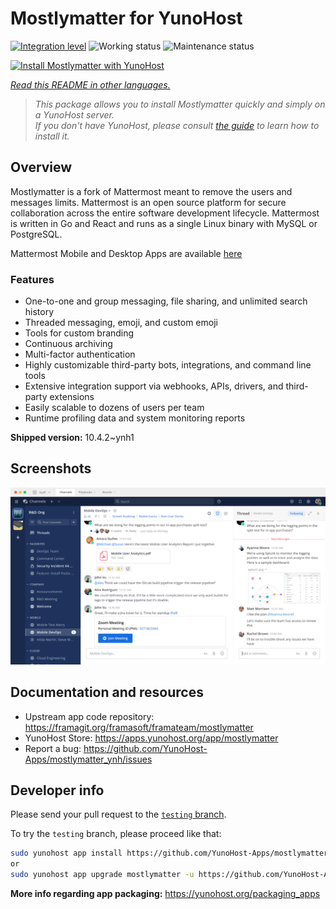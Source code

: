 <!--
N.B.: This README was automatically generated by <https://github.com/YunoHost/apps/tree/master/tools/readme_generator>
It shall NOT be edited by hand.
-->

# Mostlymatter for YunoHost

[![Integration level](https://apps.yunohost.org/badge/integration/mostlymatter)](https://ci-apps.yunohost.org/ci/apps/mostlymatter/)
![Working status](https://apps.yunohost.org/badge/state/mostlymatter)
![Maintenance status](https://apps.yunohost.org/badge/maintained/mostlymatter)

[![Install Mostlymatter with YunoHost](https://install-app.yunohost.org/install-with-yunohost.svg)](https://install-app.yunohost.org/?app=mostlymatter)

*[Read this README in other languages.](./ALL_README.md)*

> *This package allows you to install Mostlymatter quickly and simply on a YunoHost server.*  
> *If you don't have YunoHost, please consult [the guide](https://yunohost.org/install) to learn how to install it.*

## Overview

Mostlymatter is a fork of Mattermost meant to remove the users and messages limits.
Mattermost is an open source platform for secure collaboration across the entire software development lifecycle. Mattermost is written in Go and React and runs as a single Linux binary with MySQL or PostgreSQL.

Mattermost Mobile and Desktop Apps are available [here](https://mattermost.com/download/)

### Features

- One-to-one and group messaging, file sharing, and unlimited search history
- Threaded messaging, emoji, and custom emoji
- Tools for custom branding
- Continuous archiving
- Multi-factor authentication
- Highly customizable third-party bots, integrations, and command line tools
- Extensive integration support via webhooks, APIs, drivers, and third-party extensions
- Easily scalable to dozens of users per team
- Runtime profiling data and system monitoring reports


**Shipped version:** 10.4.2~ynh1

## Screenshots

![Screenshot of Mostlymatter](./doc/screenshots/screenshot.png)

## Documentation and resources

- Upstream app code repository: <https://framagit.org/framasoft/framateam/mostlymatter>
- YunoHost Store: <https://apps.yunohost.org/app/mostlymatter>
- Report a bug: <https://github.com/YunoHost-Apps/mostlymatter_ynh/issues>

## Developer info

Please send your pull request to the [`testing` branch](https://github.com/YunoHost-Apps/mostlymatter_ynh/tree/testing).

To try the `testing` branch, please proceed like that:

```bash
sudo yunohost app install https://github.com/YunoHost-Apps/mostlymatter_ynh/tree/testing --debug
or
sudo yunohost app upgrade mostlymatter -u https://github.com/YunoHost-Apps/mostlymatter_ynh/tree/testing --debug
```

**More info regarding app packaging:** <https://yunohost.org/packaging_apps>
